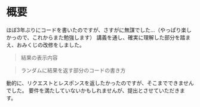 # 概要
ほぼ3年ぶりにコードを書いたのですが、さすがに無謀でした...（やっぱり楽しかっので、これからまた勉強します）
講義を通し、確実に理解した部分を踏まえ、おみくじの改修をしました。
 >結果の表示内容
 
 >ランダムに結果を返す部分のコードの書き方

動的に、リクエストとレスポンスを返したかったのですが、そこまでできませんでした。
要件を満たしていないかもしれませんが、提出とさせていただきます。
